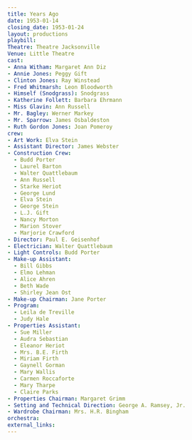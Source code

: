 ```yaml
---
title: Years Ago
date: 1953-01-14
closing_date: 1953-01-24
layout: productions
playbill:
Theatre: Theatre Jacksonville
Venue: Little Theatre
cast:
- Anna Witham: Margaret Ann Diz
- Annie Jones: Peggy Gift
- Clinton Jones: Ray Winstead
- Fred Whitmarsh: Leon Bloodworth
- Himself (Snodgrass): Snodgrass
- Katherine Follett: Barbara Ehrmann
- Miss Glavin: Ann Russell
- Mr. Bagley: Werner Markey
- Mr. Sparrow: James Osbaldeston
- Ruth Gordon Jones: Joan Pomeroy
crew:
- Art Work: Elva Stein
- Assistant Director: James Webster
- Construction Crew:
  - Budd Porter
  - Laurel Barton
  - Walter Quattlebaum
  - Ann Russell
  - Starke Heriot
  - George Lund
  - Elva Stein
  - George Stein
  - L.J. Gift
  - Nancy Morton
  - Marion Stover
  - Marjorie Crawford
- Director: Paul E. Geisenhof
- Electrician: Walter Quattlebaum
- Light Controls: Budd Porter
- Make-up Assistant:
  - Bill Gibbs
  - Elmo Lehman
  - Alice Ahren
  - Beth Wade
  - Shirley Jean Ost
- Make-up Chairman: Jane Porter
- Program:
  - Leila de Treville
  - Judy Hale
- Properties Assistant:
  - Sue Miller
  - Audra Sebastian
  - Eleanor Heriot
  - Mrs. B.E. Firth
  - Miriam Firth
  - Gaynell Gorman
  - Mary Wallis
  - Carmen Roccaforte
  - Mary Tharpe
  - Claire Parks
- Properties Chairman: Margaret Grimm
- Setting and Technical Direction: George A. Ramsey, Jr.
- Wardrobe Chairman: Mrs. H.R. Bingham
orchestra:
external_links:
---
```


